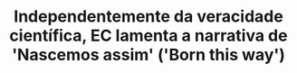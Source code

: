 ---
title: "Independentemente da veracidade científica, EC lamenta a narrativa de 'Nascemos assim' ('Born this way')"
infoslide: ""
round: "Round 4"
weight: 4
videos: []
tags: ['LGBTQIA+', 'Social Movements']
layout: "motion"
categories: ["motions"]
---